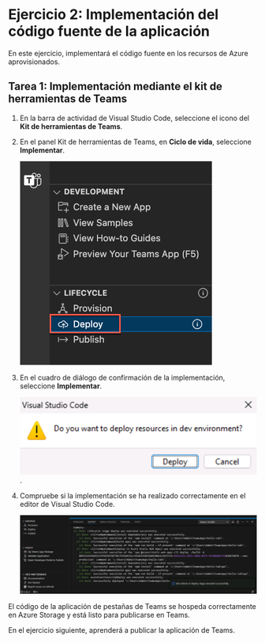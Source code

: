 # Ejercicio 2: Implementación del código fuente de la aplicación

En este ejercicio, implementará el código fuente en los recursos de Azure aprovisionados.

## Tarea 1: Implementación mediante el kit de herramientas de Teams

1. En la barra de actividad de Visual Studio Code, seleccione el icono del **Kit de herramientas de Teams**.

2. En el panel Kit de herramientas de Teams, en **Ciclo de vida**, seleccione **Implementar**.

    ![Captura de pantalla del vínculo para implementar en la nube resaltado.](../../media/deploy-button.png)

3. En el cuadro de diálogo de confirmación de la implementación, seleccione **Implementar**.

    ![Captura de pantalla de un cuadro de diálogo para confirmar la implementación.](../../media/deploy-confirm.png).

4. Compruebe si la implementación se ha realizado correctamente en el editor de Visual Studio Code.

    ![Captura de pantalla en la que se muestra que la implementación ha sido correcta.](../../media/deploy-success.png)

El código de la aplicación de pestañas de Teams se hospeda correctamente en Azure Storage y está listo para publicarse en Teams.

En el ejercicio siguiente, aprenderá a publicar la aplicación de Teams.
